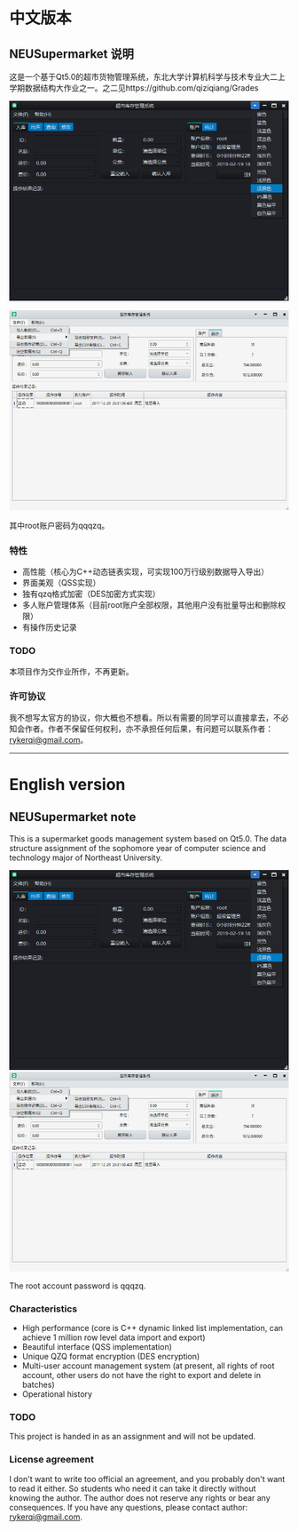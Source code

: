 # 中文版本

## NEUSupermarket 说明

这是一个基于Qt5.0的超市货物管理系统，东北大学计算机科学与技术专业大二上学期数据结构大作业之一。之二见https://github.com/qiziqiang/Grades

![pic-1](demo/screenshot1.png)

![pic-2](demo/screenshot2.png)

其中root账户密码为qqqzq。

### 特性

- 高性能（核心为C++动态链表实现，可实现100万行级别数据导入导出）
- 界面美观（QSS实现）
- 独有qzq格式加密（DES加密方式实现）
- 多人账户管理体系（目前root账户全部权限，其他用户没有批量导出和删除权限）
- 有操作历史记录

### TODO

本项目作为交作业所作，不再更新。

### 许可协议

我不想写太官方的协议，你大概也不想看。所以有需要的同学可以直接拿去，不必知会作者。作者不保留任何权利，亦不承担任何后果，有问题可以联系作者：rykerqi@gmail.com。

--- 

# English version

## NEUSupermarket note

This is a supermarket goods management system based on Qt5.0. The data structure assignment of the sophomore year of computer science and technology major of Northeast University.

![pic-1](demo/screenshot1.png)
![pic-2](demo/screenshot2.png)

The root account password is qqqzq.

### Characteristics

- High performance (core is C++ dynamic linked list implementation, can achieve 1 million row level data import and export)
- Beautiful interface (QSS implementation)
- Unique QZQ format encryption (DES encryption)
- Multi-user account management system (at present, all rights of root account, other users do not have the right to export and delete in batches)
- Operational history

### TODO

This project is handed in as an assignment and will not be updated.

### License agreement

I don't want to write too official an agreement, and you probably don't want to read it either. So students who need it can take it directly without knowing the author. The author does not reserve any rights or bear any consequences. If you have any questions, please contact author: rykerqi@gmail.com.
